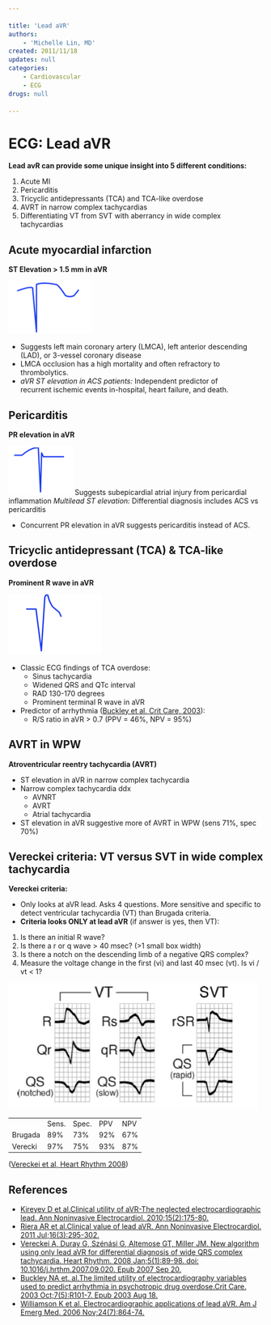 ```yaml
---

title: 'Lead aVR'
authors:
    - 'Michelle Lin, MD'
created: 2011/11/18
updates: null
categories:
    - Cardiovascular
    - ECG
drugs: null

---
```




# ECG: Lead aVR

**Lead avR can provide some unique insight into 5 different conditions:**

1.  Acute MI
2.  Pericarditis
3.  Tricyclic antidepressants (TCA) and TCA-like overdose
4.  AVRT in narrow complex tachycardias
5.  Differentiating VT from SVT with aberrancy in wide complex tachycardias

## Acute myocardial infarction

**ST Elevation &gt; 1.5 mm in aVR**

![](image-1.png)
-   Suggests left main coronary artery (LMCA), left anterior descending (LAD), or 3-vessel coronary disease
-   LMCA occlusion has a high mortality and often refractory to thrombolytics.
-   *aVR ST elevation in ACS patients:* Independent predictor of recurrent ischemic events in-hospital, heart failure, and death. 

## Pericarditis

**PR elevation in aVR**

![](image-2.png)
Suggests subepicardial atrial injury from pericardial inflammation
*Multilead ST elevation:* Differential diagnosis includes ACS vs pericarditis 
-   Concurrent PR elevation in aVR suggests pericarditis instead of ACS. 

## Tricyclic antidepressant (TCA) & TCA-like overdose

**Prominent R wave in aVR**

![](image-3.png)
-   Classic ECG findings of TCA overdose:
    -   Sinus tachycardia
    -   Widened QRS and QTc interval
    -   RAD 130-170 degrees
    -   Prominent terminal R wave in aVR
-   Predictor of arrhythmia ([Buckley et al. Crit Care, 2003](http://www.ncbi.nlm.nih.gov/pubmed/12974977)):
    -   R/S ratio in aVR &gt; 0.7 (PPV = 46%, NPV = 95%)

## AVRT in WPW

**Atroventricular reentry tachycardia (AVRT)**

-   ST elevation in aVR in narrow complex tachycardia
-   Narrow complex tachycardia ddx
    -   AVNRT
    -   AVRT
    -   Atrial tachycardia
-   ST elevation in aVR suggestive more of AVRT in WPW (sens 71%, spec 70%)

## Vereckei criteria: VT versus SVT in wide complex tachycardia

**Vereckei criteria:** 

-   Only looks at aVR lead. Asks 4 questions. More sensitive and specific to detect ventricular tachycardia (VT) than Brugada criteria.
-   **Criteria looks ONLY at lead aVR** (if answer is yes, then VT):

1.  Is there an initial R wave?
2.  Is there a r or q wave &gt; 40 msec? (&gt;1 small box width)
3.  Is there a notch on the descending limb of a negative QRS complex?
4.  Measure the voltage change in the first (vi) and last 40 msec (vt). Is vi / vt &lt; 1?

![](image-4.png)

|         |       |       |     |     |
|---------|-------|-------|-----|-----|
|         | Sens. | Spec. | PPV | NPV |
| Brugada | 89%   | 73%   | 92% | 67% |
| Verecki | 97%   | 75%   | 93% | 87% |

([Vereckei et al, Heart Rhythm 2008](http://www.ncbi.nlm.nih.gov/pubmed/18180024))

## References

-   [Kireyev D et al.Clinical utility of aVR-The neglected electrocardiographic lead. Ann Noninvasive Electrocardiol. 2010;15(2):175-80.](http://www.ncbi.nlm.nih.gov/pubmed/20522059)
-   [Riera AR et al.Clinical value of lead aVR. Ann Noninvasive Electrocardiol. 2011 Jul;16(3):295-302.](http://www.ncbi.nlm.nih.gov/pubmed/21762258)
-   [Vereckei A, Duray G, Szénási G, Altemose GT, Miller JM. New algorithm using only lead aVR for differential diagnosis of wide QRS complex tachycardia. Heart Rhythm. 2008 Jan;5(1):89-98. doi: 10.1016/j.hrthm.2007.09.020. Epub 2007 Sep 20.](http://www.ncbi.nlm.nih.gov/pubmed/18180024)
-   [Buckley NA et. al.The limited utility of electrocardiography variables used to predict arrhythmia in psychotropic drug overdose.Crit Care. 2003 Oct;7(5):R101-7. Epub 2003 Aug 18.](http://www.ncbi.nlm.nih.gov/pubmed/12974977)
-   [Williamson K et al. Electrocardiographic applications of lead aVR. Am J Emerg Med. 2006 Nov;24(7):864-74.](http://www.ncbi.nlm.nih.gov/pubmed/17098112)
